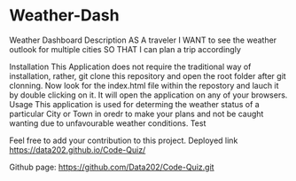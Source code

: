# Weather-Dash

Weather Dashboard
Description
AS A traveler I WANT to see the weather outlook for multiple cities SO THAT I can plan a trip accordingly

Installation
This Application does not require the traditional way of installation, rather, git clone this repository and open the root folder after git clonning. Now look for the index.html file within the repostory and lauch it by double clicking on it. It will open the application on any of your browsers.
Usage
This application is used for determing the weather status of a particular City or Town in oredr to make your plans and not be caught wanting due to unfavourable weather conditions.
Test


Feel free to add your contribution to this project.
Deployed link
https://data202.github.io/Code-Quiz/

Github page:
https://github.com/Data202/Code-Quiz.git
